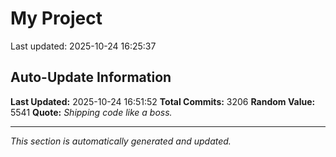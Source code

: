 # My Project


Last updated: 2025-10-24 16:25:37













































































































































































































































































































































































































































































































































































































































































































































































































































































































































































































































































































































































































































































































































































































































































































































































































































































































































































































































































































































































































































































































































































































































































































































































































































































































































































































































































































































































































































































































































































































































































































































































































































































































































































































































































































































































































































































































































## Auto-Update Information

**Last Updated:** 2025-10-24 16:51:52
**Total Commits:** 3206
**Random Value:** 5541
**Quote:** _Shipping code like a boss._

---
_This section is automatically generated and updated._